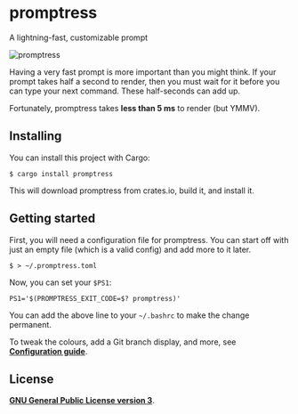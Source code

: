 # promptress

A lightning-fast, customizable prompt

![promptress](https://www.jtai.ca/files/promptress.png)

Having a very fast prompt is more important than you might think. If your prompt takes half a second to render, then you must wait for it before you can type your next command. These half-seconds can add up.

Fortunately, promptress takes **less than 5 ms** to render (but YMMV).

## Installing

You can install this project with Cargo:

```console
$ cargo install promptress
```

This will download promptress from crates.io, build it, and install it.

## Getting started

First, you will need a configuration file for promptress. You can start off with just an empty file (which is a valid config) and add more to it later.

```shell
$ > ~/.promptress.toml
```

Now, you can set your `$PS1`:

```shell
PS1='$(PROMPTRESS_EXIT_CODE=$? promptress)'
```

You can add the above line to your `~/.bashrc` to make the change permanent.

To tweak the colours, add a Git branch display, and more, see [**Configuration guide**](https://github.com/j-tai/promptress/wiki/Configuration-guide).

## License

[**GNU General Public License version 3**](LICENSE).
